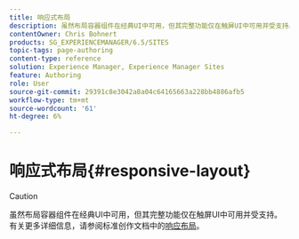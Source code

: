 ```yaml
---
title: 响应式布局
description: 虽然布局容器组件在经典UI中可用，但其完整功能仅在触屏UI中可用并受支持。
contentOwner: Chris Bohnert
products: SG_EXPERIENCEMANAGER/6.5/SITES
topic-tags: page-authoring
content-type: reference
solution: Experience Manager, Experience Manager Sites
feature: Authoring
role: User
source-git-commit: 29391c8e3042a8a04c64165663a228bb4886afb5
workflow-type: tm+mt
source-wordcount: '61'
ht-degree: 6%

---
```


# 响应式布局{#responsive-layout}

>[!CAUTION]
>
>虽然布局容器组件在经典UI中可用，但其完整功能仅在触屏UI中可用并受支持。 有关更多详细信息，请参阅标准创作文档中的[响应布局](/help/sites-authoring/responsive-layout.md)。
